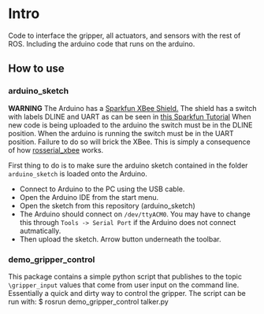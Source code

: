 # Intro
Code to interface the gripper, all actuators, and sensors with the rest of ROS. Including the arduino code that runs on the arduino.

## How to use

### arduino_sketch

**WARNING** The Arduino has a [Sparkfun XBee Shield.](https://www.sparkfun.com/products/12847) The shield has a switch with labels DLINE and UART as can be seen in [this Sparkfun Tutorial](https://learn.sparkfun.com/tutorials/xbee-shield-hookup-guide#hardware-overview) When new code is being uploaded to the arduino the switch must be in the DLINE position. When the arduino is running the switch must be in the UART position. Failure to do so will brick the XBee. This is simply a consequence of how [rosserial_xbee](http://wiki.ros.org/rosserial_xbee) works.

First thing to do is to make sure the arduino sketch contained in the folder `arduino_sketch` is loaded onto the Arduino. 
* Connect to Arduino to the PC using the USB cable. 
* Open the Arduino IDE from the start menu. 
* Open the sketch from this repository (arduino_sketch) 
* The Arduino should connect on `/dev/ttyACM0`. You may have to change this through `Tools -> Serial Port` if the Arduino does not connect autmatically. 
* Then upload the sketch. Arrow button underneath the toolbar. 

### demo_gripper_control

This package contains a simple python script that publishes to the topic `\gripper_input` values that come from user input on the command line. Essentially a quick and dirty way to control the gripper. 
The script can be run with:
    $ rosrun demo_gripper_control talker.py








